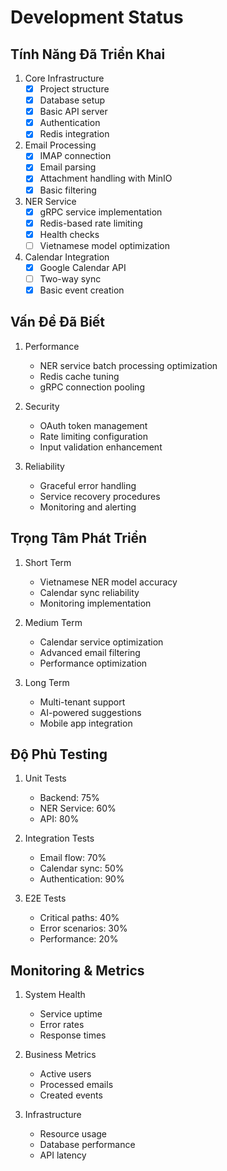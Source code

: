 # Development Status

## Tính Năng Đã Triển Khai
1. Core Infrastructure
   - [x] Project structure
   - [x] Database setup
   - [x] Basic API server
   - [x] Authentication
   - [x] Redis integration

2. Email Processing
   - [x] IMAP connection
   - [x] Email parsing
   - [x] Attachment handling with MinIO
   - [x] Basic filtering

3. NER Service
   - [x] gRPC service implementation
   - [x] Redis-based rate limiting
   - [x] Health checks
   - [ ] Vietnamese model optimization

4. Calendar Integration
   - [x] Google Calendar API
   - [ ] Two-way sync
   - [x] Basic event creation

## Vấn Đề Đã Biết
1. Performance
   - NER service batch processing optimization
   - Redis cache tuning
   - gRPC connection pooling

2. Security
   - OAuth token management
   - Rate limiting configuration
   - Input validation enhancement

3. Reliability
   - Graceful error handling
   - Service recovery procedures
   - Monitoring and alerting

## Trọng Tâm Phát Triển
1. Short Term
   - Vietnamese NER model accuracy
   - Calendar sync reliability
   - Monitoring implementation

2. Medium Term
   - Calendar service optimization
   - Advanced email filtering
   - Performance optimization

3. Long Term
   - Multi-tenant support
   - AI-powered suggestions
   - Mobile app integration

## Độ Phủ Testing
1. Unit Tests
   - Backend: 75%
   - NER Service: 60%
   - API: 80%

2. Integration Tests
   - Email flow: 70%
   - Calendar sync: 50%
   - Authentication: 90%

3. E2E Tests
   - Critical paths: 40%
   - Error scenarios: 30%
   - Performance: 20%

## Monitoring & Metrics
1. System Health
   - Service uptime
   - Error rates
   - Response times

2. Business Metrics
   - Active users
   - Processed emails
   - Created events

3. Infrastructure
   - Resource usage
   - Database performance
   - API latency